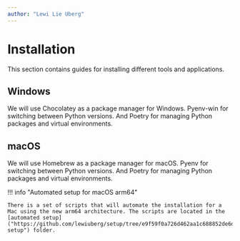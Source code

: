 ```yaml
---
author: "Lewi Lie Uberg"
---
```


# Installation <!-- omit in toc -->

This section contains guides for installing different tools and applications.

## Windows

We will use Chocolatey as a package manager for Windows. Pyenv-win for switching between Python versions. And Poetry for managing Python packages and virtual environments.

## macOS

We will use Homebrew as a package manager for macOS. Pyenv for switching between Python versions. And Poetry for managing Python packages and virtual environments.

!!! info "Automated setup for macOS arm64"

    There is a set of scripts that will automate the installation for a Mac using the new arm64 architecture. The scripts are located in the [automated setup]("https://github.com/lewiuberg/setup/tree/e9f59f0a726d462aa1c688852de6dda9a7c05d3a/automated-setup") folder.
